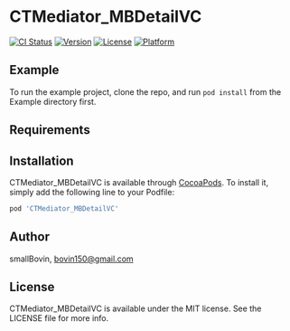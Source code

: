 # CTMediator_MBDetailVC

[![CI Status](https://img.shields.io/travis/smallBovin/CTMediator_MBDetailVC.svg?style=flat)](https://travis-ci.org/smallBovin/CTMediator_MBDetailVC)
[![Version](https://img.shields.io/cocoapods/v/CTMediator_MBDetailVC.svg?style=flat)](https://cocoapods.org/pods/CTMediator_MBDetailVC)
[![License](https://img.shields.io/cocoapods/l/CTMediator_MBDetailVC.svg?style=flat)](https://cocoapods.org/pods/CTMediator_MBDetailVC)
[![Platform](https://img.shields.io/cocoapods/p/CTMediator_MBDetailVC.svg?style=flat)](https://cocoapods.org/pods/CTMediator_MBDetailVC)

## Example

To run the example project, clone the repo, and run `pod install` from the Example directory first.

## Requirements

## Installation

CTMediator_MBDetailVC is available through [CocoaPods](https://cocoapods.org). To install
it, simply add the following line to your Podfile:

```ruby
pod 'CTMediator_MBDetailVC'
```

## Author

smallBovin, bovin150@gmail.com

## License

CTMediator_MBDetailVC is available under the MIT license. See the LICENSE file for more info.

